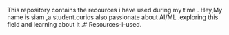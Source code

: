 This repository contains the recources i have used during my time . Hey,My name is siam ,a student.curios also passionate about AI/ML .exploring this field and learning about it .# Resources-i-used.
